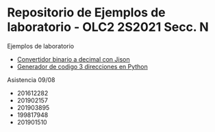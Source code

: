 # Repositorio de Ejemplos de laboratorio - OLC2 2S2021 Secc. N

Ejemplos de laboratorio
* [Convertidor binario a decimal con Jison](./Ejemplo1Jison/)
* [Generador de codigo 3 direcciones en Python](./EjemploPython/)

Asistencia 09/08
* 201612282
* 201902157
* 201903895
* 199817948
* 201901510
